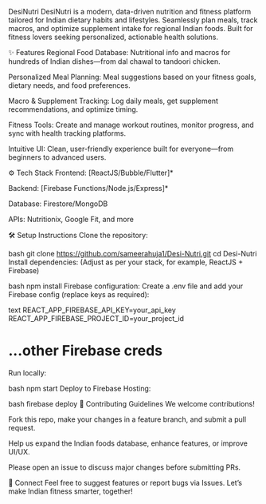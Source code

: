 
DesiNutri
DesiNutri is a modern, data-driven nutrition and fitness platform tailored for Indian dietary habits and lifestyles. Seamlessly plan meals, track macros, and optimize supplement intake for regional Indian foods. Built for fitness lovers seeking personalized, actionable health solutions.


✨ Features
Regional Food Database: Nutritional info and macros for hundreds of Indian dishes—from dal chawal to tandoori chicken.

Personalized Meal Planning: Meal suggestions based on your fitness goals, dietary needs, and food preferences.

Macro & Supplement Tracking: Log daily meals, get supplement recommendations, and optimize timing.

Fitness Tools: Create and manage workout routines, monitor progress, and sync with health tracking platforms.

Intuitive UI: Clean, user-friendly experience built for everyone—from beginners to advanced users.

⚙️ Tech Stack
Frontend: [ReactJS/Bubble/Flutter]* <!-- Replace with your actual stack -->

Backend: [Firebase Functions/Node.js/Express]* <!-- Replace as needed -->

Database: Firestore/MongoDB

APIs: Nutritionix, Google Fit, and more

🛠️ Setup Instructions
Clone the repository:

bash
git clone https://github.com/sameerahuja1/Desi-Nutri.git
cd Desi-Nutri
Install dependencies:
(Adjust as per your stack, for example, ReactJS + Firebase)

bash
npm install
Firebase configuration:
Create a .env file and add your Firebase config (replace keys as required):

text
REACT_APP_FIREBASE_API_KEY=your_api_key
REACT_APP_FIREBASE_PROJECT_ID=your_project_id
# ...other Firebase creds
Run locally:

bash
npm start
Deploy to Firebase Hosting:

bash
firebase deploy
🤝 Contributing Guidelines
We welcome contributions!

Fork this repo, make your changes in a feature branch, and submit a pull request.

Help us expand the Indian foods database, enhance features, or improve UI/UX.

Please open an issue to discuss major changes before submitting PRs.



📢 Connect
Feel free to suggest features or report bugs via Issues.
Let’s make Indian fitness smarter, together!
